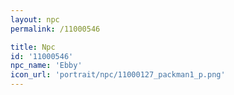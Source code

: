```yaml
---
layout: npc
permalink: /11000546

title: Npc
id: '11000546'
npc_name: 'Ebby'
icon_url: 'portrait/npc/11000127_packman1_p.png'
---
```

